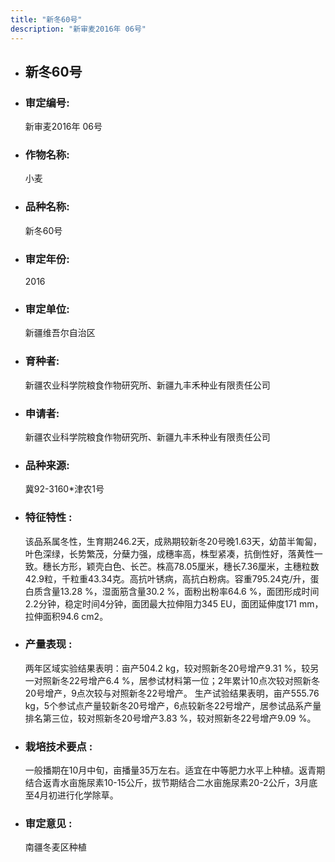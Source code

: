 ```yaml
---
title: "新冬60号"
description: "新审麦2016年 06号"
---
```

* ## 新冬60号
* ###  审定编号:  
   新审麦2016年 06号

*  ### 作物名称:  
   小麦

*   ###  品种名称: 
    新冬60号

*   ### 审定年份: 
    2016

*   ### 审定单位:  
    新疆维吾尔自治区

*   ### 育种者:  
    新疆农业科学院粮食作物研究所、新疆九丰禾种业有限责任公司

*   ### 申请者:  
    新疆农业科学院粮食作物研究所、新疆九丰禾种业有限责任公司

*   ### 品种来源:  
    冀92-3160*津农1号

*   ### 特征特性 : 
    该品系属冬性，生育期246.2天，成熟期较新冬20号晚1.63天，幼苗半匍匐，叶色深绿，长势繁茂，分蘖力强，成穗率高，株型紧凑，抗倒性好，落黄性一致。穗长方形，颖壳白色、长芒。株高78.05厘米，穗长7.36厘米，主穗粒数42.9粒，千粒重43.34克。高抗叶锈病，高抗白粉病。容重795.24克/升，蛋白质含量13.28 %，湿面筋含量30.2 %，面粉出粉率64.6 %，面团形成时间2.2分钟，稳定时间4分钟，面团最大拉伸阻力345 EU，面团延伸度171 mm，拉伸面积94.6 cm2。

*   ### 产量表现 : 
    两年区域实验结果表明：亩产504.2 kg，较对照新冬20号增产9.31 %，较另一对照新冬22号增产6.4 %，居参试材料第一位；2年累计10点次较对照新冬20号增产，9点次较与对照新冬22号增产。
生产试验结果表明，亩产555.76 kg，5个参试点产量较新冬20号增产，6点较新冬22号增产，居参试品系产量排名第三位，较对照新冬20号增产3.83 %，较对照新冬22号增产9.09 %。

*   ### 栽培技术要点 : 
    一般播期在10月中旬，亩播量35万左右。适宜在中等肥力水平上种植。返青期结合返青水亩施尿素10-15公斤，拔节期结合二水亩施尿素20-2公斤，3月底至4月初进行化学除草。

*   ### 审定意见 : 
    南疆冬麦区种植
